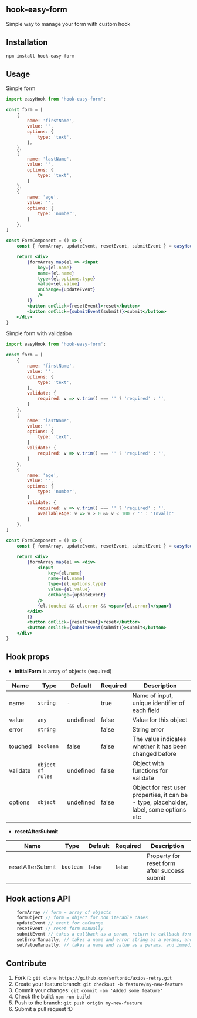 ## hook-easy-form
Simple way to manage your form with custom hook

## Installation

```bash
npm install hook-easy-form
```

## Usage

Simple form

```jsx
import easyHook from 'hook-easy-form';

const form = [
	{
		name: 'firstName',
		value: '',
		options: {
			type: 'text',
		},
	},
	{
		name: 'lastName',
		value: '',
		options: {
			type: 'text',
		}
	},
	{
		name: 'age',
		value: '',
		options: {
			type: 'number',
		}
	},
]

const FormComponent = () => {
	const {	formArray, updateEvent, resetEvent, submitEvent } = easyHook({ initialForm: form, });

	return <div>
		{formArray.map(el => <input
			key={el.name} 
			name={el.name}
			type={el.options.type} 
			value={el.value}
			onChange={updateEvent}
			/>
		)}
		<button onClick={resetEvent}>reset</button>
		<button onClick={submitEvent(submit)}>submit</button>
	</div>
}
```

Simple form with validation

```jsx
import easyHook from 'hook-easy-form';

const form = [
	{
		name: 'firstName',
		value: '',
		options: {
			type: 'text',
		},
		validate: {
			required: v => v.trim() === '' ? 'required' : '',
		}
	},
	{
		name: 'lastName',
		value: '',
		options: {
			type: 'text',
		}
		validate: {
			required: v => v.trim() === '' ? 'required' : '',
		}
	},
	{
		name: 'age',
		value: '',
		options: {
			type: 'number',
		}
		validate: {
			required: v => v.trim() === '' ? 'required' : '',
			availableAge: v => v > 0 && v < 100 ? '' : 'Invalid'
		}
	},
]

const FormComponent = () => {
	const {	formArray, updateEvent, resetEvent, submitEvent } = easyHook({ initialForm: form });

	return <div>
		{formArray.map(el => <div>
			<input
				key={el.name} 
				name={el.name}
				type={el.options.type} 
				value={el.value}
				onChange={updateEvent}
			/>
			{el.touched && el.error && <span>{el.error}</span>}
		</div>
		)}
		<button onClick={resetEvent}>reset</button>
		<button onClick={submitEvent(submit)}>submit</button>
	</div>
}
```


## Hook props

* __initialForm__ is array of objects (required)

| Name | Type | Default | Required | Description |
| --- | --- | --- | --- | --- |
| name | `string` | `-` | true | Name of input, unique identifier of each field |
| value | `any` | undefined | false | Value for this object |
| error | `string` | ` ` | false | String error |
| touched | `boolean` | false | false | The value indicates whether it has been changed before |
| validate | `object of rules` | undefined | false | Object with functions for validate |
| options | `object` | undefined | false | Object for rest user properties, it can be - type, placeholder, label, some options etc |


* __resetAfterSubmit__

| Name | Type | Default | Required | Description |
| --- | --- | --- | --- | --- |
| resetAfterSubmit | `boolean` | false | false | Property for reset form after success submit |

## Hook actions API

```javascript
	formArray // form = array of objects
	formObject // form = object for non iterable cases
	updateEvent // event for onChange 
	resetEvent // reset form manually
	submitEvent // takes a callback as a param, return to callback formatted object
	setErrorManually, // takes a name and error string as a params, and immediately set error for current name
	setValueManually, // takes a name and value as a params, and immediately set value for current name
```

## Contribute

1. Fork it: `git clone https://github.com/softonic/axios-retry.git`
2. Create your feature branch: `git checkout -b feature/my-new-feature`
3. Commit your changes: `git commit -am 'Added some feature'`
4. Check the build: `npm run build`
4. Push to the branch: `git push origin my-new-feature`
5. Submit a pull request :D
